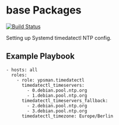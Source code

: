 base Packages
=============
[![Build Status](https://travis-ci.org/ypsman/ansible-timedatectl.svg?branch=master)](https://travis-ci.org/ypsman/ansible-timedatectl)

Setting up Systemd timedatectl NTP config.

Example Playbook
----------------

    - hosts: all
      roles:
        - role: ypsman.timedatectl
          timedatectl_timeservers:
            - 0.debian.pool.ntp.org
            - 1.debian.pool.ntp.org
          timedatectl_timeservers_fallback:
            - 2.debian.pool.ntp.org
            - 3.debian.pool.ntp.org
          timedatectl_timezone: Europe/Berlin


